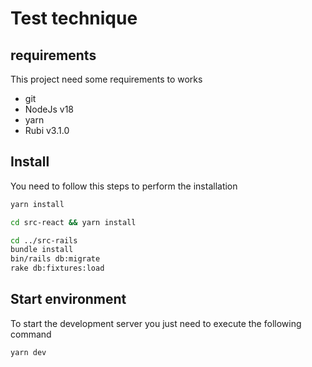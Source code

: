 # Test technique

## requirements

This project need some requirements to works
- git
- NodeJs v18
- yarn
- Rubi v3.1.0

## Install

You need to follow this steps to perform the installation

```bash
yarn install

cd src-react && yarn install

cd ../src-rails 
bundle install
bin/rails db:migrate
rake db:fixtures:load
```


## Start environment

To start the development server you just need to execute the following command

```bash
yarn dev
```

